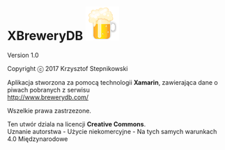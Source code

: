 # XBreweryDB ![alt tag](https://github.com/krzysztofstepnikowski/BreweryDB/blob/master/app/src/main/res/drawable-hdpi/icon_beer.png)
Version 1.0

Copyright ⓒ 2017
Krzysztof Stepnikowski

Aplikacja stworzona za pomocą technologii <b>Xamarin</b>, zawierająca dane o piwach pobranych z serwisu <br />
http://www.brewerydb.com/

Wszelkie prawa zastrzezone.

Ten utwór dziala na licencji <b>Creative Commons</b>. <br />
Uznanie autorstwa - Użycie niekomercyjne - Na tych samych warunkach 4.0 Międzynarodowe
